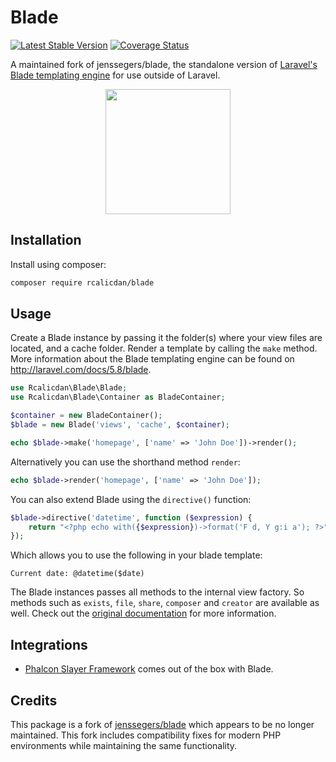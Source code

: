 # Blade

[![Latest Stable Version](http://img.shields.io/github/release/jenssegers/blade.svg)](https://packagist.org/packages/jenssegers/blade) [![Coverage Status](http://img.shields.io/coveralls/jenssegers/blade.svg)](https://coveralls.io/r/jenssegers/blade)

A maintained fork of jenssegers/blade, the standalone version of [Laravel's Blade templating engine](https://laravel.com/docs/5.8/blade) for use outside of Laravel.

<p align="center">
<img src="https://jenssegers.com/static/media/blade2.png" height="200">
</p>

## Installation

Install using composer:

```bash
composer require rcalicdan/blade
```

## Usage

Create a Blade instance by passing it the folder(s) where your view files are located, and a cache folder. Render a template by calling the `make` method. More information about the Blade templating engine can be found on http://laravel.com/docs/5.8/blade.

```php
use Rcalicdan\Blade\Blade;
use Rcalicdan\Blade\Container as BladeContainer;

$container = new BladeContainer();
$blade = new Blade('views', 'cache', $container);

echo $blade->make('homepage', ['name' => 'John Doe'])->render();
```

Alternatively you can use the shorthand method `render`:

```php
echo $blade->render('homepage', ['name' => 'John Doe']);
```

You can also extend Blade using the `directive()` function:

```php
$blade->directive('datetime', function ($expression) {
    return "<?php echo with({$expression})->format('F d, Y g:i a'); ?>";
});
```

Which allows you to use the following in your blade template:

```
Current date: @datetime($date)
```

The Blade instances passes all methods to the internal view factory. So methods such as `exists`, `file`, `share`, `composer` and `creator` are available as well. Check out the [original documentation](https://laravel.com/docs/5.8/views) for more information.

## Integrations

- [Phalcon Slayer Framework](https://github.com/phalconslayer/slayer) comes out of the box with Blade.

## Credits

This package is a fork of [jenssegers/blade](https://github.com/jenssegers/blade) which appears to be no longer maintained. This fork includes compatibility fixes for modern PHP environments while maintaining the same functionality.